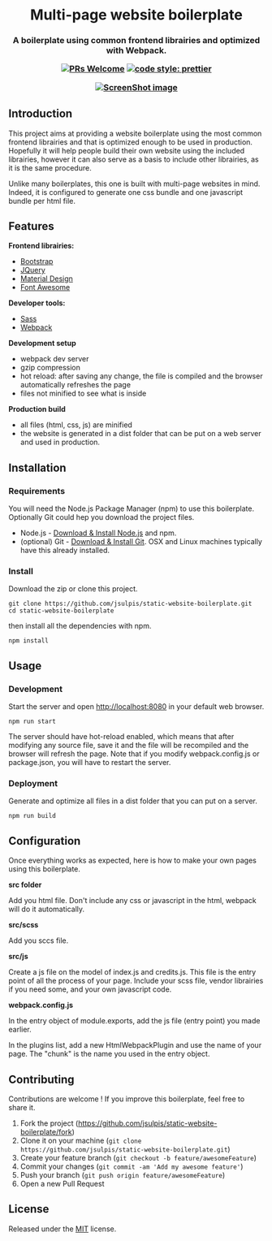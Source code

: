 <h1 align="center">Multi-page website boilerplate</h1>

<h3 align="center">A boilerplate using common frontend librairies and optimized with Webpack.</h>
<p align="center">

[![PRs Welcome](https://img.shields.io/badge/PRs-welcome-brightgreen.svg)](http://makeapullrequest.com)
[![code style: prettier](https://img.shields.io/badge/code_style-prettier-ff69b4.svg)](https://github.com/prettier/prettier)

</p>

<p align="center">
  <a href="https://jsulpis.github.io/static-website-boilerplate/"><img src="https://github.com/jsulpis/static-website-boilerplate/blob/02-complete-npm-webpack-setup/screenshot.jpg?raw=true" alt="ScreenShot image"/></a>
</p>

## Introduction

This project aims at providing a website boilerplate using the most common frontend librairies and that is optimized enough to be used in production. Hopefully it will help people build their own website using the included librairies, however it can also serve as a basis to include other librairies, as it is the same procedure.

Unlike many boilerplates, this one is built with multi-page websites in mind. Indeed, it is configured to generate one css bundle and one javascript bundle per html file.

## Features

**Frontend librairies:**
- [Bootstrap](https://getbootstrap.com/)
- [JQuery](https://jquery.com/)
- [Material Design](https://material.io/)
- [Font Awesome](https://fontawesome.com/)

**Developer tools:**
- [Sass](https://sass-lang.com/)
- [Webpack](https://webpack.js.org/)

**Development setup**
- webpack dev server
- gzip compression
- hot reload: after saving any change, the file is compiled and the browser automatically refreshes the page
- files not minified to see what is inside

**Production build**
- all files (html, css, js) are minified
- the website is generated in a dist folder that can be put on a web server and used in production.

## Installation


### Requirements

You will need the Node.js Package Manager (npm) to use this boilerplate. Optionally Git could hep you download the project files.

* Node.js - [Download & Install Node.js](https://nodejs.org/en/download/) and npm.
* (optional) Git - [Download & Install Git](https://git-scm.com/downloads). OSX and Linux machines typically have this already installed.

### Install

Download the zip or clone this project.

```
git clone https://github.com/jsulpis/static-website-boilerplate.git
cd static-website-boilerplate
```

then install all the dependencies with npm.
```
npm install
```

## Usage

### Development

Start the server and open [http://localhost:8080](http://localhost:8080/) in your default web browser. 

```
npm run start
```
The server should have hot-reload enabled, which means that after modifying any source file, save it and the file will be recompiled and the browser will refresh the page. Note that if you modify webpack.config.js or package.json, you will have to restart the server.

### Deployment

Generate and optimize all files in a dist folder that you can put on a server.

```
npm run build
```

## Configuration

Once everything works as expected, here is how to make your own pages using this boilerplate.

**src folder**

Add you html file. Don't include any css or javascript in the html, webpack will do it automatically.

**src/scss**

Add you sccs file.

**src/js**

Create a js file on the model of index.js and credits.js. This file is the entry point of all the process of your page. Include your scss file, vendor librairies if you need some, and your own javascript code.

**webpack.config.js**

In the entry object of module.exports, add the js file (entry point) you made earlier.

In the plugins list, add a new HtmlWebpackPlugin and use the name of your page. The "chunk" is the name you used in the entry object.

## Contributing

Contributions are welcome ! If you improve this boilerplate, feel free to share it.

1. Fork the project (<https://github.com/jsulpis/static-website-boilerplate/fork>)
2. Clone it on your machine (`git clone https://github.com/jsulpis/static-website-boilerplate.git`)
3. Create your feature branch (`git checkout -b feature/awesomeFeature`)
4. Commit your changes (`git commit -am 'Add my awesome feature'`)
5. Push your branch (`git push origin feature/awesomeFeature`)
6. Open a new Pull Request

## License

Released under the [MIT](https://github.com/jsulpis/static-website-boilerplate/blob/02-complete-npm-webpack-setup/LICENSE) license.
